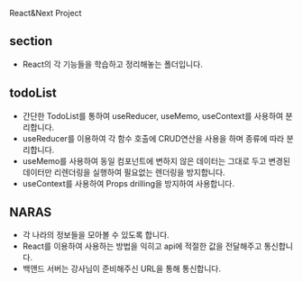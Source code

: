 React&Next Project

## section

-   React의 각 기능들을 학습하고 정리해놓는 폴더입니다.

## todoList

-   간단한 TodoList를 통하여 useReducer, useMemo, useContext를 사용하여 분리합니다.
-   useReducer를 이용하여 각 함수 호출에 CRUD연산을 사용을 하며 종류에 따라 분리합니다.
-   useMemo를 사용하여 동일 컴포넌트에 변하지 않은 데이터는 그대로 두고 변경된 데이터만 리렌더링을 실행하여 필요없는 렌더링을 방지합니다.
-   useContext를 사용하여 Props drilling을 방지하여 사용합니다.

## NARAS

-   각 나라의 정보들을 모아볼 수 있도록 합니다.
-   React를 이용하여 사용하는 방법을 익히고 api에 적절한 값을 전달해주고 통신합니다.
-   백앤드 서버는 강사님이 준비해주신 URL을 통해 통신합니다.
